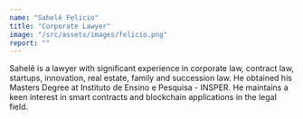 ```yaml
---
name: "Sahelê Felicio"
title: "Corporate Lawyer"
image: "/src/assets/images/felicio.png"
report: ""
---
```


Sahelê is a lawyer with significant experience in corporate law, contract law, startups, innovation, real estate, family and succession law. He obtained his Masters Degree at Instituto de Ensino e Pesquisa - INSPER. He maintains a keen interest in smart contracts and blockchain applications in the legal field.
